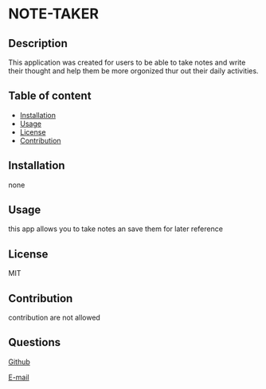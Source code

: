 # NOTE-TAKER

## Description

This application was created for users to be able to take notes and write their thought and help them be more orgonized thur out their daily activities.

## Table of content

- [Installation](#installation)
- [Usage](#usage)
- [License](#license)
- [Contribution](#contribution)

## Installation

none

## Usage

this app allows you to take notes an save them for later reference

## License

MIT

## Contribution

contribution are not allowed

## Questions

[Github](https://github.com/jvprofits28)

[E-mail](mailto:ehulises28@hotmail.com)
